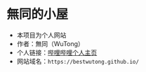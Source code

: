 # 無同的小屋
- 本项目为个人网站
- 作者：無同（WuTong）
- 个人链接：[哔哩哔哩个人主页](https://space.bilibili.com/455132235)
- 网站域名：`https://bestwutong.github.io/`